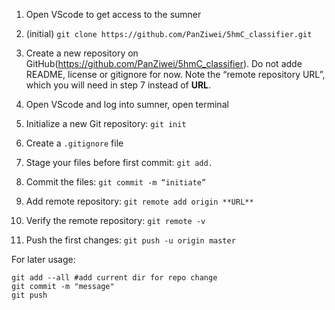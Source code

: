 1. Open VScode to get access to the sumner 
2. (initial) `git clone https://github.com/PanZiwei/5hmC_classifier.git`


1. Create a new repository on GitHub(https://github.com/PanZiwei/5hmC_classifier). Do not adde README, license or gitignore for now. Note the “remote repository URL”, which you will need in step 7 instead of **URL**.
2. Open VScode and log into sumner, open terminal
3. Initialize a new Git repository: `git init`
4. Create a `.gitignore` file
4. Stage your files before first commit: `git add.`
5. Commit the files: `git commit -m “initiate”`
6. Add remote repository: `git remote add origin **URL**`
7. Verify the remote repository: `git remote -v`
8. Push the first changes: `git push -u origin master`

For later usage:
```shell
git add --all #add current dir for repo change
git commit -m "message"
git push
```